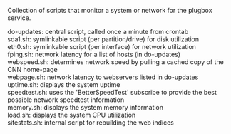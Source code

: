 Collection of scripts that monitor a system or network for the plugbox service.

do-updates:  central script, called once a minute from crontab  
sda1.sh: symlinkable script (per partition/drive) for disk utilization  
eth0.sh: symlinkable script (per interface) for network utilization  
fping.sh:  network latency for a list of hosts (in do-updates)  
webspeed.sh: determines network speed by pulling a cached copy of the CNN home-page  
webpage.sh: network latency to webservers listed in do-updates  
uptime.sh: displays the system uptime  
speedtest.sh: uses the 'BetterSpeedTest' subscribe to provide the best possible network speedtest information  
memory.sh: displays the system memory information  
load.sh: displays the system CPU utilization  
sitestats.sh: internal script for rebuilding the web indices  